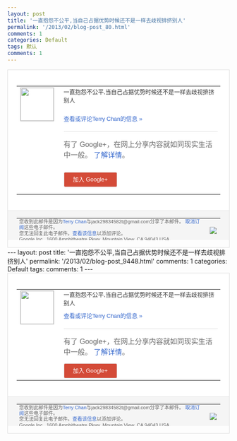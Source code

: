 ```yaml
---
layout: post
title: '一直抱怨不公平,当自己占据优势时候还不是一样去歧视排挤别人'
permalink: '/2013/02/blog-post_80.html'
comments: 1
categories: Default
tags: 默认
comments: 1
---
```

<!-- X-Notifications: 1:f4fd1afeb0000000 -->

<div style="border:solid 1px #dfdfdf;color:#686868;font:13px Arial"><div style="background-color:#fff;padding:20px;"><table cellpadding="0" cellspacing="0"><tr><td style="padding-right:15px;vertical-align:top"><a href="https://plus.google.com/_/notifications/emlink?emr=14900066512970582018&amp;emid=CPjQxef207UCFUUWcgod8ncAAA&amp;path=%2F108643996575278738906&amp;dt=1361880122749&amp;uob=8"><img height="75" src="https://lh3.googleusercontent.com/-KKRGTyJ5Bl0/AAAAAAAAAAI/AAAAAAAAtnY/R4QEWIp3Ur0/s75-c-k-a/photo.jpg" style="border:solid 1px #cccccc;" width="75"/></a></td><td style="width:578px;color:#333;font:13px Arial;vertical-align:top"><div style="padding-bottom:10px">一直抱怨不公平,当自己占据优势时候还不是<wbr/>一样去歧视排挤别人</div><p><a href="https://plus.google.com/_/notifications/emlink?emr=14900066512970582018&amp;emid=CPjQxef207UCFUUWcgod8ncAAA&amp;path=%2F108643996575278738906%2Fposts%2FfuAWmF8UoGN%3Fgpinv%3DAMIXal82iu96Kf1GpUb3vxlCB90V2kScPXDxy7C5EWRQRzd98l2fATwhMfjjFloAcyfIda4163Jbjfh1DAXYfT0_DnnHM_eLw6kPFM9Uhc8xwoMvlxddP4A&amp;dt=1361880122749&amp;uob=8" style="color:#3366CC;text-decoration:none">查看或评论Terry Chan的信息 »</a></p><div style="margin-top:20px;border-top:solid 1px #dfdfdf"><div style="padding:15px 0;color:#686868;font:16px Arial">有了 Google+，在网上分享内容就如同现实生活中一般。 <a href="http://www.google.com/+/learnmore/" style="color:#3366CC;text-decoration:none">了解详情</a>。</div><p><a href="https://plus.google.com/_/notifications/emlink?emr=14900066512970582018&amp;emid=CPjQxef207UCFUUWcgod8ncAAA&amp;path=%2F%3Fgpinv%3DAMIXal82iu96Kf1GpUb3vxlCB90V2kScPXDxy7C5EWRQRzd98l2fATwhMfjjFloAcyfIda4163Jbjfh1DAXYfT0_DnnHM_eLw6kPFM9Uhc8xwoMvlxddP4A&amp;dt=1361880122749&amp;uob=8" style="padding:1px 20px;min-width:54px;display:inline-block; background-color:#d44b38;text-align:center; font:13px Arial; border-radius:3px;color:#fff;border:solid 1px #dfdfdf; white-space:nowrap;text-decoration:none;height:30px;line-height:30px">加入 Google+</a></p></div></td></tr></table></div><div style="border-top:solid 1px #dfdfdf;padding:0 20px; background-color:#f5f5f5"><table cellpadding="0" cellspacing="0" style="height:50px"><tbody><tr><td style="vertical-align:middle;width:100%; color:#636363;font:11px Arial; line-height:120%">您收到此邮件是因为<a href="https://plus.google.com/_/notifications/emlink?emr=14900066512970582018&amp;emid=CPjQxef207UCFUUWcgod8ncAAA&amp;path=%2F108643996575278738906%3Fgpinv%3DAMIXal82iu96Kf1GpUb3vxlCB90V2kScPXDxy7C5EWRQRzd98l2fATwhMfjjFloAcyfIda4163Jbjfh1DAXYfT0_DnnHM_eLw6kPFM9Uhc8xwoMvlxddP4A&amp;dt=1361880122749&amp;uob=8" style="color:#3366CC;text-decoration:none">Terry Chan</a>与jack29834582t@gmail.com分享了本邮件。 <a href="https://plus.google.com/_/notifications/emlink?emr=14900066512970582018&amp;emid=CPjQxef207UCFUUWcgod8ncAAA&amp;path=%2F_%2Fnonplus%2Femailsettings%3Fgpinv%3DAMIXal82iu96Kf1GpUb3vxlCB90V2kScPXDxy7C5EWRQRzd98l2fATwhMfjjFloAcyfIda4163Jbjfh1DAXYfT0_DnnHM_eLw6kPFM9Uhc8xwoMvlxddP4A%26est%3DADH5u8Vfgwt9FC8ZkIxcj-4dUwqG2aR8UBz4ekGSkg7G7abjm9qfbM6YXWconhsbj5mbdoiK0vJ5S0PhDfChIWjPnU6lSrFw3UF2peRMh2De-OG2C7myA2i7rylBypyfc8Z53sJtZjyVE3uGuH-JCZPiJo_pmkk0-g&amp;dt=1361880122749&amp;uob=8" style="color:#3366CC;text-decoration:none">取消订阅</a>这些电子邮件。<br/>您无法回复此电子邮件。<a href="https://plus.google.com/_/notifications/emlink?emr=14900066512970582018&amp;emid=CPjQxef207UCFUUWcgod8ncAAA&amp;path=%2F108643996575278738906%2Fposts%2FfuAWmF8UoGN%3Fgpinv%3DAMIXal82iu96Kf1GpUb3vxlCB90V2kScPXDxy7C5EWRQRzd98l2fATwhMfjjFloAcyfIda4163Jbjfh1DAXYfT0_DnnHM_eLw6kPFM9Uhc8xwoMvlxddP4A&amp;dt=1361880122749&amp;uob=8" style="color:#3366CC;text-decoration:none">查看该信息</a>以添加评论。<br/>Google Inc., 1600 Amphitheatre Pkwy, Mountain View, CA 94043 USA</td><td><img src="https://ssl.gstatic.com/s2/oz/images/notifications/logo/google-plus-6617a72bb36cc548861652780c9e6ff1.png"/></td></tr></tbody></table></div></div>---
layout: post
title: '一直抱怨不公平,当自己占据优势时候还不是一样去歧视排挤别人'
permalink: '/2013/02/blog-post_9448.html'
comments: 1
categories: Default
tags: 
comments: 1
---
<!-- X-Notifications: 1:f4fd1afeb0000000 -->

<div style="border:solid 1px #dfdfdf;color:#686868;font:13px Arial"><div style="background-color:#fff;padding:20px;"><table cellpadding="0" cellspacing="0"><tr><td style="padding-right:15px;vertical-align:top"><a href="https://plus.google.com/_/notifications/emlink?emr=14900066512970582018&amp;emid=CPjQxef207UCFUUWcgod8ncAAA&amp;path=%2F108643996575278738906&amp;dt=1361880122749&amp;uob=8"><img height="75" src="https://lh3.googleusercontent.com/-KKRGTyJ5Bl0/AAAAAAAAAAI/AAAAAAAAtnY/R4QEWIp3Ur0/s75-c-k-a/photo.jpg" style="border:solid 1px #cccccc;" width="75"/></a></td><td style="width:578px;color:#333;font:13px Arial;vertical-align:top"><div style="padding-bottom:10px">一直抱怨不公平,当自己占据优势时候还不是<wbr/>一样去歧视排挤别人</div><a href="https://plus.google.com/_/notifications/emlink?emr=14900066512970582018&amp;emid=CPjQxef207UCFUUWcgod8ncAAA&amp;path=%2F108643996575278738906%2Fposts%2FfuAWmF8UoGN%3Fgpinv%3DAMIXal82iu96Kf1GpUb3vxlCB90V2kScPXDxy7C5EWRQRzd98l2fATwhMfjjFloAcyfIda4163Jbjfh1DAXYfT0_DnnHM_eLw6kPFM9Uhc8xwoMvlxddP4A&amp;dt=1361880122749&amp;uob=8" style="color:#3366CC;text-decoration:none">查看或评论Terry Chan的信息 »</a><div style="margin-top:20px;border-top:solid 1px #dfdfdf"><div style="padding:15px 0;color:#686868;font:16px Arial">有了 Google+，在网上分享内容就如同现实生活中一般。 <a href="http://www.google.com/+/learnmore/" style="color:#3366CC;text-decoration:none">了解详情</a>。</div><a href="https://plus.google.com/_/notifications/emlink?emr=14900066512970582018&amp;emid=CPjQxef207UCFUUWcgod8ncAAA&amp;path=%2F%3Fgpinv%3DAMIXal82iu96Kf1GpUb3vxlCB90V2kScPXDxy7C5EWRQRzd98l2fATwhMfjjFloAcyfIda4163Jbjfh1DAXYfT0_DnnHM_eLw6kPFM9Uhc8xwoMvlxddP4A&amp;dt=1361880122749&amp;uob=8" style="padding:1px 20px;min-width:54px;display:inline-block; background-color:#d44b38;text-align:center; font:13px Arial; border-radius:3px;color:#fff;border:solid 1px #dfdfdf; white-space:nowrap;text-decoration:none;height:30px;line-height:30px">加入 Google+</a></div></td></tr></table></div><div style="border-top:solid 1px #dfdfdf;padding:0 20px; background-color:#f5f5f5"><table cellpadding="0" cellspacing="0" style="height:50px"><tbody><tr><td style="vertical-align:middle;width:100%; color:#636363;font:11px Arial; line-height:120%">您收到此邮件是因为<a href="https://plus.google.com/_/notifications/emlink?emr=14900066512970582018&amp;emid=CPjQxef207UCFUUWcgod8ncAAA&amp;path=%2F108643996575278738906%3Fgpinv%3DAMIXal82iu96Kf1GpUb3vxlCB90V2kScPXDxy7C5EWRQRzd98l2fATwhMfjjFloAcyfIda4163Jbjfh1DAXYfT0_DnnHM_eLw6kPFM9Uhc8xwoMvlxddP4A&amp;dt=1361880122749&amp;uob=8" style="color:#3366CC;text-decoration:none">Terry Chan</a>与jack29834582t@gmail.com分享了本邮件。 <a href="https://plus.google.com/_/notifications/emlink?emr=14900066512970582018&amp;emid=CPjQxef207UCFUUWcgod8ncAAA&amp;path=%2F_%2Fnonplus%2Femailsettings%3Fgpinv%3DAMIXal82iu96Kf1GpUb3vxlCB90V2kScPXDxy7C5EWRQRzd98l2fATwhMfjjFloAcyfIda4163Jbjfh1DAXYfT0_DnnHM_eLw6kPFM9Uhc8xwoMvlxddP4A%26est%3DADH5u8Vfgwt9FC8ZkIxcj-4dUwqG2aR8UBz4ekGSkg7G7abjm9qfbM6YXWconhsbj5mbdoiK0vJ5S0PhDfChIWjPnU6lSrFw3UF2peRMh2De-OG2C7myA2i7rylBypyfc8Z53sJtZjyVE3uGuH-JCZPiJo_pmkk0-g&amp;dt=1361880122749&amp;uob=8" style="color:#3366CC;text-decoration:none">取消订阅</a>这些电子邮件。<br/>您无法回复此电子邮件。<a href="https://plus.google.com/_/notifications/emlink?emr=14900066512970582018&amp;emid=CPjQxef207UCFUUWcgod8ncAAA&amp;path=%2F108643996575278738906%2Fposts%2FfuAWmF8UoGN%3Fgpinv%3DAMIXal82iu96Kf1GpUb3vxlCB90V2kScPXDxy7C5EWRQRzd98l2fATwhMfjjFloAcyfIda4163Jbjfh1DAXYfT0_DnnHM_eLw6kPFM9Uhc8xwoMvlxddP4A&amp;dt=1361880122749&amp;uob=8" style="color:#3366CC;text-decoration:none">查看该信息</a>以添加评论。<br/>Google Inc., 1600 Amphitheatre Pkwy, Mountain View, CA 94043 USA<br/></td><td><img src="https://ssl.gstatic.com/s2/oz/images/notifications/logo/google-plus-6617a72bb36cc548861652780c9e6ff1.png"/></td></tr></tbody></table></div></div>
